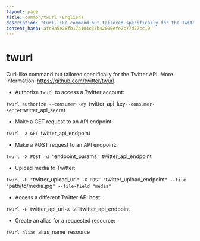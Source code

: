```yaml
---
layout: page
title: common/twurl (English)
description: "Curl-like command but tailored specifically for the Twitter API."
content_hash: afe8a5e28fb17a104c33b42000efe2c77d77cc19
---
```

# twurl

Curl-like command but tailored specifically for the Twitter API.
More information: <https://github.com/twitter/twurl>.

- Authorize `twurl` to access a Twitter account:

`twurl authorize --consumer-key `<span class="tldr-var badge badge-pill bg-dark-lm bg-white-dm text-white-lm text-dark-dm font-weight-bold">twitter_api_key</span>` --consumer-secret `<span class="tldr-var badge badge-pill bg-dark-lm bg-white-dm text-white-lm text-dark-dm font-weight-bold">twitter_api_secret</span>

- Make a GET request to an API endpoint:

`twurl -X GET `<span class="tldr-var badge badge-pill bg-dark-lm bg-white-dm text-white-lm text-dark-dm font-weight-bold">twitter_api_endpoint</span>

- Make a POST request to an API endpoint:

`twurl -X POST -d '`<span class="tldr-var badge badge-pill bg-dark-lm bg-white-dm text-white-lm text-dark-dm font-weight-bold">endpoint_params</span>`' `<span class="tldr-var badge badge-pill bg-dark-lm bg-white-dm text-white-lm text-dark-dm font-weight-bold">twitter_api_endpoint</span>

- Upload media to Twitter:

`twurl -H "`<span class="tldr-var badge badge-pill bg-dark-lm bg-white-dm text-white-lm text-dark-dm font-weight-bold">twitter_upload_url</span>`" -X POST "`<span class="tldr-var badge badge-pill bg-dark-lm bg-white-dm text-white-lm text-dark-dm font-weight-bold">twitter_upload_endpoint</span>`" --file "`<span class="tldr-var badge badge-pill bg-dark-lm bg-white-dm text-white-lm text-dark-dm font-weight-bold">path/to/media.jpg</span>`" --file-field "media"`

- Access a different Twitter API host:

`twurl -H `<span class="tldr-var badge badge-pill bg-dark-lm bg-white-dm text-white-lm text-dark-dm font-weight-bold">twitter_api_url</span>` -X GET `<span class="tldr-var badge badge-pill bg-dark-lm bg-white-dm text-white-lm text-dark-dm font-weight-bold">twitter_api_endpoint</span>

- Create an alias for a requested resource:

`twurl alias `<span class="tldr-var badge badge-pill bg-dark-lm bg-white-dm text-white-lm text-dark-dm font-weight-bold">alias_name</span>` `<span class="tldr-var badge badge-pill bg-dark-lm bg-white-dm text-white-lm text-dark-dm font-weight-bold">resource</span>
